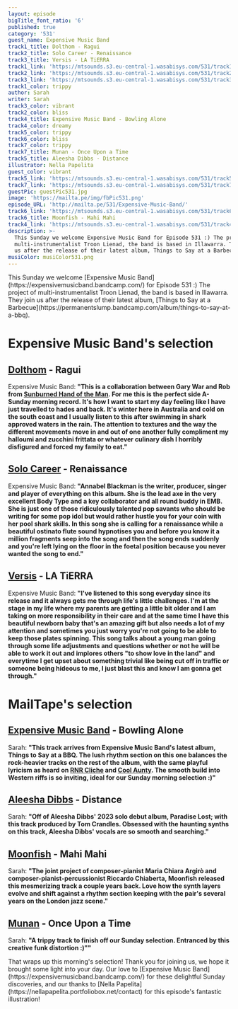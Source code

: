 ```yaml
---
layout: episode
bigTitle_font_ratio: '6'
published: true
category: '531'
guest_name: Expensive Music Band
track1_title: Dolthom - Ragui
track2_title: Solo Career - Renaissance
track3_title: Versis - LA TiERRA
track1_link: 'https://mtsounds.s3.eu-central-1.wasabisys.com/531/track1.mp3'
track2_link: 'https://mtsounds.s3.eu-central-1.wasabisys.com/531/track2.mp3'
track3_link: 'https://mtsounds.s3.eu-central-1.wasabisys.com/531/track3.mp3'
track1_color: trippy
author: Sarah
writer: Sarah
track3_color: vibrant
track2_color: bliss
track4_title: Expensive Music Band - Bowling Alone
track4_color: dreamy
track5_color: trippy
track6_color: bliss
track7_color: trippy
track7_title: Munan - Once Upon a Time
track5_title: Aleesha Dibbs - Distance
illustrator: Nella Papelita
guest_color: vibrant
track5_link: 'https://mtsounds.s3.eu-central-1.wasabisys.com/531/track5.mp3'
track7_link: 'https://mtsounds.s3.eu-central-1.wasabisys.com/531/track7.mp3'
guestPic: guestPic531.jpg
image: 'https://mailta.pe/img/fbPic531.png'
episode_URL: 'http://mailta.pe/531/Expensive-Music-Band/'
track6_link: 'https://mtsounds.s3.eu-central-1.wasabisys.com/531/track6.mp3'
track6_title: Moonfish - Mahi Mahi
track4_link: 'https://mtsounds.s3.eu-central-1.wasabisys.com/531/track4.mp3'
description: >-
  This Sunday we welcome Expensive Music Band for Episode 531 :) The project of
  multi-instrumentalist Troon Lienad, the band is based in Illawarra. They join
  us after the release of their latest album, Things to Say at a Barbecue.
musiColor: musiColor531.png
---
```

<p id="introduction"> This Sunday we welcome [Expensive Music Band](https://expensivemusicband.bandcamp.com/) for Episode 531 :) The project of multi-instrumentalist Troon Lienad, the band is based in Illawarra. They join us after the release of their latest album, [Things to Say at a Barbecue](https://permanentslump.bandcamp.com/album/things-to-say-at-a-bbq).</p>

# Expensive Music Band's selection

## [Dolthom](https://feedingtuberecords.bandcamp.com/album/frame-slip) - Ragui
Expensive Music Band: **"**This is a collaboration between Gary War and Rob from [Sunburned Hand of the Man](https://sunburnedhandoftheman.bandcamp.com/). For me this is the perfect side A- Sunday morning record. It's how I want to start my day feeling like I have just travelled to hades and back. It's winter here in Australia and cold on the south coast and I usually listen to this after swimming in shark approved waters in the rain. The attention to textures and the way the different movements move in and out of one another fully compliment my halloumi and zucchini frittata or whatever culinary dish I horribly disfigured and forced my family to eat.**"**

## [Solo Career](https://solocareer.bandcamp.com/track/renaissance) - Renaissance
Expensive Music Band: **"**Annabel Blackman is the writer, producer, singer and player of everything on this album. She is the lead axe in the very excellent Body Type and a key collaborator and all round buddy in EMB. She is just one of those ridiculously talented pop savants who should be writing for some pop idol but would rather hustle you for your coin with her pool shark skills. In this song she is calling for a renaissance while a beautiful ostinato flute sound hypnotises you and before you know it a million fragments seep into the song and then the song ends suddenly and you're left lying on the floor in the foetal position because you never wanted the song to end.**"**

## [Versis](https://versis.bandcamp.com/track/la-tierra) - LA TiERRA
Expensive Music Band: **"**I've listened to this song everyday since its release and it always gets me through life's little challenges. I'm at the stage in my life where my parents are getting a little bit older and I am taking on more responsibility in their care and at the same time I have this beautiful newborn baby that's an amazing gift but also needs a lot of my attention and sometimes you just worry you're not going to be able to keep those plates spinning. This song talks about a young man going through some life adjustments and questions whether or not he will be able to work it out and implores others "to show love in the land" and everytime I get upset about something trivial like being cut off in traffic or someone being hideous to me, I just blast this and know I am gonna get through.**"**

# MailTape's selection

## [Expensive Music Band](https://expensivemusicband.bandcamp.com/) - Bowling Alone
Sarah: **"**This track arrives from Expensive Music Band's latest album, Things to Say at a BBQ. The lush rhythm section on this one balances the rock-heavier tracks on the rest of the album, with the same playful lyricism as heard on [RNR Cliche](https://expensivemusicband.bandcamp.com/track/rnr-cliche) and [Cool Aunty](https://expensivemusicband.bandcamp.com/track/cool-aunty). The smooth build into Western riffs is so inviting, ideal for our Sunday morning selection :)**"**

## [Aleesha Dibbs](https://www.instagram.com/aleeshadibbs/?hl=en-gb) - Distance
Sarah: **"**Off of Aleesha Dibbs' 2023 solo debut album, Paradise Lost; with this track produced by Tom Crandles. Obsessed with the haunting synths on this track, Aleesha Dibbs' vocals are so smooth and searching.**"**

## [Moonfish](https://moonfish.bandcamp.com/) - Mahi Mahi
Sarah: **"**The joint project of composer-pianist Maria Chiara Argirò and composer-pianist-percussionist Riccardo Chiaberta, Moonfish released this mesmerizing track a couple years back. Love how the synth layers evolve and shift against a rhythm section keeping with the pair's several years on the London jazz scene.**"**

## [Munan](https://www.instagram.com/p/CtdF0VMpM6j/?hl=en-gb) - Once Upon a Time
Sarah: **"**A trippy track to finish off our Sunday selection. Entranced by this creative funk distortion :)"**"**

<p id="outroduction">That wraps up this morning's selection! Thank you for joining us, we hope it brought some light into your day. Our love to [Expensive Music Band](https://expensivemusicband.bandcamp.com/) for these delightful Sunday discoveries, and our thanks to [Nella Papelita](https://nellapapelita.portfoliobox.net/contact) for this episode's fantastic illustration!</p>
